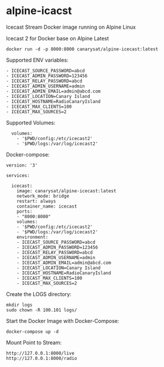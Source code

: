 # alpine-icacst
Icecast Stream Docker image running on Alpine Linux

Icecast 2 for Docker base on Alpine Latest
```
docker run -d -p 8000:8000 canarysat/alpine-icecast:latest
```

Supported ENV variables:
```
- ICECAST_SOURCE_PASSWORD=abcd
- ICECAST_ADMIN_PASSWORD=123456
- ICECAST_RELAY_PASSWORD=abcd
- ICECAST_ADMIN_USERNAME=admin
- ICECAST_ADMIN_EMAIL=admin@abcd.com
- ICECAST_LOCATION=Canary Island
- ICECAST_HOSTNAME=RadioCanaryIsland
- ICECAST_MAX_CLIENTS=100
- ICECAST_MAX_SOURCES=2
```

Supported Volumes:
```
  volumes:
    - '$PWD/config:/etc/icecast2'
    - '$PWD/logs:/var/log/icecast2'
```

Docker-compose:
```
version: '3'

services:

  icecast:
    image: canarysat/alpine-icecast:latest
    network_mode: bridge
    restart: always
    container_name: icecast
    ports:
    - "8000:8000"
    volumes:
    - '$PWD/config:/etc/icecast2'
    - '$PWD/logs:/var/log/icecast2'
    environment:
    - ICECAST_SOURCE_PASSWORD=abcd
    - ICECAST_ADMIN_PASSWORD=123456
    - ICECAST_RELAY_PASSWORD=abcd
    - ICECAST_ADMIN_USERNAME=admin
    - ICECAST_ADMIN_EMAIL=admin@abcd.com
    - ICECAST_LOCATION=Canary Island
    - ICECAST_HOSTNAME=RadioCanaryIsland
    - ICECAST_MAX_CLIENTS=100
    - ICECAST_MAX_SOURCES=2
```

Create the LOGS directory:
```
mkdir logs
sudo chown -R 100.101 logs/
```

Start the Docker Image with Docker-Compose:
```
docker-compose up -d
```

Mount Point to Stream:
```
http://127.0.0.1:8000/live
http://127.0.0.1:8000/radio
```
